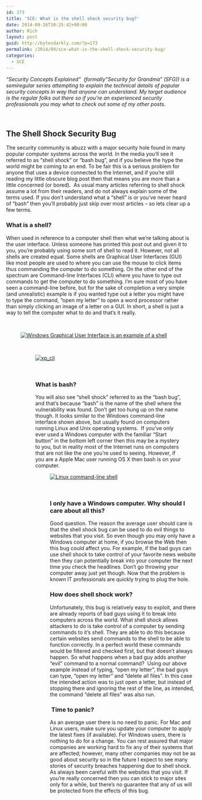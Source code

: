 ```yaml
---
id: 173
title: 'SCE: What is the shell shock security bug?'
date: 2014-09-26T10:25:42+00:00
author: Rich
layout: post
guid: http://bytesdarkly.com/?p=173
permalink: /2014/09/sce-what-is-the-shell-shock-security-bug/
categories:
  - SCE
---
```

_&#8220;Security Concepts Explained&#8221;  (formally&#8221;Security for Grandma&#8221; (SFG)) is a semiregular series attempting to explain the technical details of popular security concepts in way that anyone can understand. My target audience is the regular folks out there so if you&#8217;re an experienced security professionals you may what to check out some of my other posts._

<address>
   
</address>

## The Shell Shock Security Bug

The security community is abuzz with a major security hole found in many popular computer systems across the world. In the media you&#8217;ll see it referred to as &#8220;shell shock&#8221; or &#8220;bash bug&#8221;, and if you believe the hype the world might be coming to an end. To be fair this is a serious problem for anyone that uses a device connected to the Internet, and if you&#8217;re still reading my little obscure blog post then that means you are more than a little concerned (or bored).  As usual many articles referring to shell shock assume a lot from their readers, and do not always explain some of the terms used. If you don&#8217;t understand what a &#8220;shell&#8221; is or you&#8217;ve never heard of &#8220;bash&#8221; then you&#8217;ll probably just skip over most articles &#8211; so lets clear up a few terms.

### What is a shell?

When used in reference to a computer shell then what we&#8217;re talking about is the user interface. Unless someone has printed this post out and given it to you, you&#8217;re probably using some sort of shell to read it. However, not all shells are created equal. Some shells are Graphical User Interfaces (GUI) like most people are used to where you can use the mouse to click items thus commanding the computer to do something. On the other end of the spectrum are Command-line Interfaces (CLI) where you have to type out commands to get the computer to do something. I&#8217;m sure most of you have seen a command-line before, but for the sake of completion a very simple (and unrealistic) example is if you wanted type out a letter you might have to type the command, &#8220;open my letter&#8221; to open a word processor rather than simply clicking an image of a letter on a GUI. In short, a shell is just a way to tell the computer what to do and that&#8217;s it really.

&nbsp;<figure id="attachment_178" style="width: 402px" class="wp-caption alignnone">

[<img class=" wp-image-178" src="/images/2014/09/winxppro.png" alt="Windows Graphical User Interface is an example of a shell" width="402" height="301" srcset="/images/2014/09/winxppro.png 800w, /images/2014/09/winxppro-300x225.png 300w" sizes="(max-width: 402px) 100vw, 402px" />](/images/2014/09/winxppro.png) 

&nbsp;<figure id="attachment_179" style="width: 407px" class="wp-caption alignnone">

[<img class="wp-image-179" src="/images/2014/09/xp_cli.png" alt="xp_cli" width="407" height="206" srcset="/images/2014/09/xp_cli.png 675w, /images/2014/09/xp_cli-300x152.png 300w" sizes="(max-width: 407px) 100vw, 407px" />](/images/2014/09/xp_cli.png) 

&nbsp;

### What is bash?

You will also see &#8220;shell shock&#8221; referred to as the &#8220;bash bug&#8221;, and that&#8217;s because &#8220;bash&#8221; is the name of the shell where the vulnerability was found. Don&#8217;t get too hung up on the name though. It looks similar to the Windows command-line interface shown above, but usually found on computers running Linux and Unix operating systems.  If you&#8217;ve only ever used a Windows computer with the familiar &#8220;Start button&#8221; in the bottom left corner then this may be a mystery to you, but in reality most of the Internet runs on computers that are not like the one you&#8217;re used to seeing. However, if you are a Apple Mac user running OS X then bash is on your computer.<figure id="attachment_186" style="width: 402px" class="wp-caption alignnone">

[<img class=" wp-image-186" src="/images/2014/09/linux_cli.png" alt="Linux command-line shell" width="402" height="270" srcset="/images/2014/09/linux_cli.png 734w, /images/2014/09/linux_cli-300x201.png 300w" sizes="(max-width: 402px) 100vw, 402px" />](/images/2014/09/linux_cli.png) 

&nbsp;

### I only have a Windows computer. Why should I care about all this?

Good question. The reason the average user should care is that the shell shock bug can be used to do evil things to websites that you visit. So even though you may only have a Windows computer at home, if you browse the Web then this bug could affect you. For example, if the bad guys can use shell shock to take control of your favorite news website then they can potentially break into your computer the next time you check the headlines. Don&#8217;t go throwing your computer away just yet though. Now that the problem is known IT professionals are quickly trying to plug the hole.

### How does shell shock work?

Unfortunately, this bug is relatively easy to exploit, and there are already reports of bad guys using it to break into computers across the world. What shell shock allows attackers to do is take control of a computer by sending commands to it&#8217;s shell. They are able to do this because certain websites send commands to the shell to be able to function correctly. In a perfect world these commands would be filtered and checked first, but that doesn&#8217;t always happen. So what happens when a bad guy adds another &#8220;evil&#8221; command to a normal command?  Using our above example instead of typing, &#8220;open my letter&#8221;, the bad guys can type, &#8220;open my letter&#8221; and &#8220;delete all files&#8221;. In this case the intended action was to just open a letter, but instead of stopping there and ignoring the rest of the line, as intended, the command &#8220;delete all files&#8221; was also run.

###  Time to panic?

As an average user there is no need to panic. For Mac and Linux users, make sure you update your computer to apply the latest fixes (if available). For Windows users, there is nothing to do for a change. You can rest assured that major companies are working hard to fix any of their systems that are affected; however, many other companies may not be as good about security so in the future I expect to see many stories of security breaches happening due to shell shock. As always been careful with the websites that you visit. If you&#8217;re really concerned then you can stick to major sites only for a while, but there&#8217;s no guarantee that any of us will be protected from the effects of this bug.